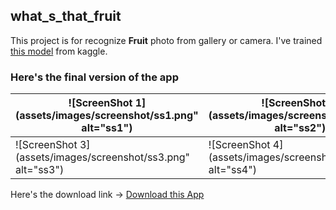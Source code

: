 ## what_s_that_fruit

This project is for recognize **Fruit** photo from gallery or camera. I've trained [this model](https://www.kaggle.com/moltean/fruits) from kaggle. 

### Here's the final version of the app

| ![ScreenShot 1](assets/images/screenshot/ss1.png" alt="ss1") | ![ScreenShot 2](assets/images/screenshot/ss2.png" alt="ss2") |
| ------------------------------------------------------------ | ------------------------------------------------------------ |
| ![ScreenShot 3](assets/images/screenshot/ss3.png" alt="ss3") | ![ScreenShot 4](assets/images/screenshot/ss4.png" alt="ss4") |



Here's the download link -> [Download this App](https://www.amazon.com/gp/product/B08LCBJSCZ)
